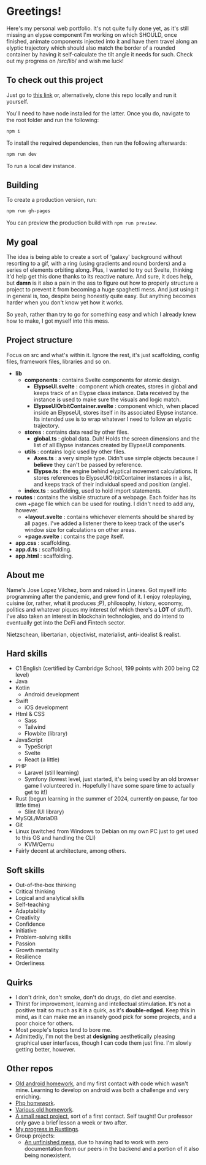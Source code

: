 # Greetings!

Here's my personal web portfolio. It's not quite fully done yet, as it's still missing an elypse component I'm working on which SHOULD, once finished, animate components injected into it and have them travel along an elyptic trajectory which should also match the border of a rounded container by having it self-calculate the tilt angle it needs for such. Check out my progress on /src/lib/ and wish me luck!

## To check out this project

Just go to [this link](https://joselopezvilchez.github.io/portfolioWebsite/) or, alternatively, clone this repo locally and run it yourself.

You'll need to have node installed for the latter. Once you do, navigate to the root folder and run the following:

```bash
npm i
```

To install the required dependencies, then run the following afterwards:

```bash
npm run dev
```

To run a local dev instance.

## Building

To create a production version, run:

```bash
npm run gh-pages
```

You can preview the production build with `npm run preview`.

## My goal

The idea is being able to create a sort of 'galaxy' background without resorting to a gif, with a ring (using gradients and round borders) and a series of elements orbiting along. Plus, I wanted to try out Svelte, thinking it'd help get this done thanks to its reactive nature. And sure, it does help, but **damn** is it also a pain in the ass to figure out how to properly structure a project to prevent it from becoming a huge spaghetti mess. And just using it in general is, too, despite being honestly quite easy. But anything becomes harder when you don't know yet how it works.

So yeah, rather than try to go for something easy and which I already knew how to make, I got myself into this mess.

## Project structure

Focus on src and what's within it. Ignore the rest, it's just scaffolding, config files, framework files, libraries and so on.

- **lib**
    - **components** : contains Svelte components for atomic design.
        - **ElypseUI.svelte** : component which creates, stores in global and keeps track of an Elypse class instance. Data received by the instance is used to make sure the visuals and logic match.
        - **ElypseUIOrbitContainer.svelte** : component which, when placed inside an ElypseUI, stores itself in its associated Elypse instance. Its intended use is to wrap whatever I need to follow an elyptic trajectory.
    - **stores** : contains data read by other files.
        - **global.ts** : global data. Duh! Holds the screen dimensions and the list of all Elypse instances created by ElypseUI components.
    - **utils** : contains logic used by other files.
        - **Axes.ts** : a very simple type. Didn't use simple objects because I **believe** they can't be passed by reference.
        - **Elypse.ts** : the engine behind elyptical movement calculations. It stores references to ElypseUIOrbitContainer instances in a list, and keeps track of their individual speed and position (angle).
    - **index.ts** : scaffolding, used to hold import statements.
- **routes** : contains the visible structure of a webpage. Each folder has its own +page file which can be used for routing. I didn't need to add any, however.
    - **+layout.svelte** : contains whichever elements should be shared by all pages. I've added a listener there to keep track of the user's window size for calculations on other areas.
    - **+page.svelte** : contains the page itself.
- **app.css** : scaffolding.
- **app.d.ts** : scaffolding.
- **app.html** : scaffolding.

## About me

Name's Jose Lopez Vilchez, born and raised in Linares. Got myself into programming after the pandemic, and grew fond of it. I enjoy roleplaying, cuisine (or, rather, what it produces ;P), philosophy, history, economy, politics and whatever piques my interest (of which there's a **LOT** of stuff). I've also taken an interest in blockchain technologies, and do intend to eventually get into the DeFi and Fintech sector.

Nietzschean, libertarian, objectivist, materialist, anti-idealist & realist.

## Hard skills

- C1 English (certified by Cambridge School, 199 points with 200 being C2 level)
- Java
- Kotlin
    - Android development
- Swift
    - iOS development
- Html & CSS
    - Sass
    - Tailwind
    - Flowbite (library)
- JavaScript
    - TypeScript
    - Svelte
    - React (a little)
- PHP
    - Laravel (still learning)
    - Symfony (lowest level, just started, it's being used by an old browser game I volunteered in. Hopefully I have some spare time to actually get to it!)
- Rust (begun learning in the summer of 2024, currently on pause, far too little time)
    - Slint (UI library)
- MySQL/MariaDB
- Git
- Linux (switched from Windows to Debian on my own PC just to get used to this OS and handling the CLI)
    - KVM/Qemu
- Fairly decent at architecture, among others.

## Soft skills

- Out-of-the-box thinking
- Critical thinking
- Logical and analytical skills
- Self-teaching
- Adaptability
- Creativity
- Confidence
- Initiative
- Problem-solving skills
- Passion
- Growth mentality
- Resilience
- Orderliness

## Quirks

- I don't drink, don't smoke, don't do drugs, do diet and exercise.
- Thirst for improvement, learning and intellectual stimulation. It's not a positive trait so much as it is a quirk, as it's **double-edged**. Keep this in mind, as it can make me an insanely good pick for some projects, and a poor choice for others.
- Most people's topics tend to bore me.
- Admittedly, I'm not the best at **designing** aesthetically pleasing graphical user interfaces, though I can code them just fine. I'm slowly getting better, however.

## Other repos

- [Old android homework](https://github.com/JoseLopezVilchez/EjerciciosAndroid1erAnyo), and my first contact with code which wasn't mine. Learning to develop on android was both a challenge and very enriching.
- [Php homework](https://github.com/JoseLopezVilchez/dam2curso_php).
- [Various old homework](https://github.com/JoseLopezVilchez/RepoEjercicios1erAnyo).
- [A small react project](https://github.com/JoseLopezVilchez/subidaNotaReact), sort of a first contact. Self taught! Our professor only gave a brief lesson a week or two after.
- [My progress in Rustlings](https://github.com/JoseLopezVilchez/rustlings_personal).
- Group projects:
    - [An unfinished mess](https://github.com/JoseLopezVilchez/TrabajoFinalMarcasYBBDD/tree/main), due to having had to work with zero documentation from our peers in the backend and a portion of it also being nonexistent.